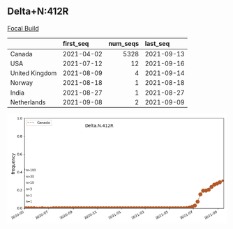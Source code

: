 

## Delta+N:412R
[Focal Build](https://nextstrain.org/groups/neherlab/ncov/Delta.N.412R?c=gt-S_613)

|                | first_seq   |   num_seqs | last_seq   |
|:---------------|:------------|-----------:|:-----------|
| Canada         | 2021-04-02  |       5328 | 2021-09-13 |
| USA            | 2021-07-12  |         12 | 2021-09-16 |
| United Kingdom | 2021-08-09  |          4 | 2021-09-14 |
| Norway         | 2021-08-18  |          1 | 2021-08-18 |
| India          | 2021-08-27  |          1 | 2021-08-27 |
| Netherlands    | 2021-09-08  |          2 | 2021-09-09 |

![Overall trends Delta.N.412R](/overall_trends_figures/overall_trends_Delta.N.412R.png)